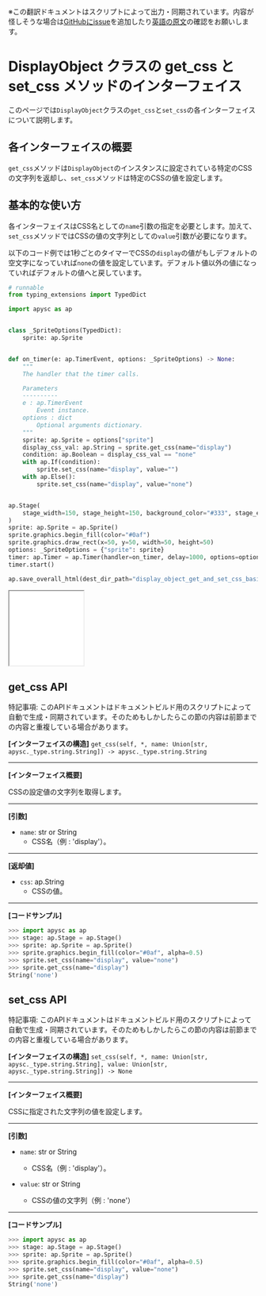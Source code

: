 <span class="inconspicuous-txt">※この翻訳ドキュメントはスクリプトによって出力・同期されています。内容が怪しそうな場合は<a href="https://github.com/simon-ritchie/apysc/issues" target="_blank">GitHubにissue</a>を追加したり[英語の原文](https://simon-ritchie.github.io/apysc/en/display_object_get_and_set_css.html)の確認をお願いします。</span>

# DisplayObject クラスの get_css と set_css メソッドのインターフェイス

このページでは`DisplayObject`クラスの`get_css`と`set_css`の各インターフェイスについて説明します。

## 各インターフェイスの概要

`get_css`メソッドは`DisplayObject`のインスタンスに設定されている特定のCSSの文字列を返却し、`set_css`メソッドは特定のCSSの値を設定します。

## 基本的な使い方

各インターフェイスはCSS名としての`name`引数の指定を必要とします。加えて、`set_css`メソッドではCSSの値の文字列としての`value`引数が必要になります。

以下のコード例では1秒ごとのタイマーでCSSの`display`の値がもしデフォルトの空文字になっていれば`none`の値を設定しています。デフォルト値以外の値になっていればデフォルトの値へと戻しています。

```py
# runnable
from typing_extensions import TypedDict

import apysc as ap


class _SpriteOptions(TypedDict):
    sprite: ap.Sprite


def on_timer(e: ap.TimerEvent, options: _SpriteOptions) -> None:
    """
    The handler that the timer calls.

    Parameters
    ----------
    e : ap.TimerEvent
        Event instance.
    options : dict
        Optional arguments dictionary.
    """
    sprite: ap.Sprite = options["sprite"]
    display_css_val: ap.String = sprite.get_css(name="display")
    condition: ap.Boolean = display_css_val == "none"
    with ap.If(condition):
        sprite.set_css(name="display", value="")
    with ap.Else():
        sprite.set_css(name="display", value="none")


ap.Stage(
    stage_width=150, stage_height=150, background_color="#333", stage_elem_id="stage"
)
sprite: ap.Sprite = ap.Sprite()
sprite.graphics.begin_fill(color="#0af")
sprite.graphics.draw_rect(x=50, y=50, width=50, height=50)
options: _SpriteOptions = {"sprite": sprite}
timer: ap.Timer = ap.Timer(handler=on_timer, delay=1000, options=options)
timer.start()

ap.save_overall_html(dest_dir_path="display_object_get_and_set_css_basic_usage/")
```

<iframe src="static/display_object_get_and_set_css_basic_usage/index.html" width="150" height="150"></iframe>

## get_css API

<span class="inconspicuous-txt">特記事項: このAPIドキュメントはドキュメントビルド用のスクリプトによって自動で生成・同期されています。そのためもしかしたらこの節の内容は前節までの内容と重複している場合があります。</span>

**[インターフェイスの構造]** `get_css(self, *, name: Union[str, apysc._type.string.String]) -> apysc._type.string.String`<hr>

**[インターフェイス概要]**

CSSの設定値の文字列を取得します。<hr>

**[引数]**

- `name`: str or String
  - CSS名（例 : 'display'）。

<hr>

**[返却値]**

- `css`: ap.String
  - CSSの値。

<hr>

**[コードサンプル]**

```py
>>> import apysc as ap
>>> stage: ap.Stage = ap.Stage()
>>> sprite: ap.Sprite = ap.Sprite()
>>> sprite.graphics.begin_fill(color="#0af", alpha=0.5)
>>> sprite.set_css(name="display", value="none")
>>> sprite.get_css(name="display")
String('none')
```

## set_css API

<span class="inconspicuous-txt">特記事項: このAPIドキュメントはドキュメントビルド用のスクリプトによって自動で生成・同期されています。そのためもしかしたらこの節の内容は前節までの内容と重複している場合があります。</span>

**[インターフェイスの構造]** `set_css(self, *, name: Union[str, apysc._type.string.String], value: Union[str, apysc._type.string.String]) -> None`<hr>

**[インターフェイス概要]**

CSSに指定された文字列の値を設定します。<hr>

**[引数]**

- `name`: str or String
  - CSS名（例 : 'display'）。

- `value`: str or String
  - CSSの値の文字列（例 : 'none'）

<hr>

**[コードサンプル]**

```py
>>> import apysc as ap
>>> stage: ap.Stage = ap.Stage()
>>> sprite: ap.Sprite = ap.Sprite()
>>> sprite.graphics.begin_fill(color="#0af", alpha=0.5)
>>> sprite.set_css(name="display", value="none")
>>> sprite.get_css(name="display")
String('none')
```